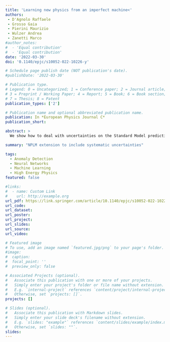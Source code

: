 ```yaml
---
title: 'Learning new physics from an imperfect machine<'
authors:
 - D'Agnolo Raffaele
 - Grosso Gaia
 - Pierini Maurizio
 - Wulzer Andrea
 - Zanetti Marco
#author_notes:
#  - 'Equal contribution'
#  - 'Equal contribution'
date: '2022-03-30'
doi: '0.1140/epjc/s10052-022-10226-y'

# Schedule page publish date (NOT publication's date).
#publishDate: '2022-03-30'

# Publication type.
# Legend: 0 = Uncategorized; 1 = Conference paper; 2 = Journal article;
# 3 = Preprint / Working Paper; 4 = Report; 5 = Book; 6 = Book section;
# 7 = Thesis; 8 = Patent
publication_types: ['2']

# Publication name and optional abbreviated publication name.
publication: In *European Physics Journal C*
publication_short: 

abstract: >
  We show how to deal with uncertainties on the Standard Model predictions in an agnostic new physics search strategy that exploits artificial neural networks. Our approach builds directly on the specific Maximum Likelihood ratio treatment of uncertainties as nuisance parameters for hypothesis testing that is routinely employed in high-energy physics. After presenting the conceptual foundations of our method, we first illustrate all aspects of its implementation and extensively study its performances on a toy one-dimensional problem. We then show how to implement it in a multivariate setup by studying the impact of two typical sources of experimental uncertainties in two-body final states at the LHC.# Summary. An optional shortened abstract.

summary: "NPLM extension to include systematic uncertainties"

tags:
  - Anomaly Detection
  - Neural Networks
  - Machine Learning
  - High Energy Physics
featured: false

#links:
#  - name: Custom Link
#    url: http://example.org
url_pdf: https://link.springer.com/article/10.1140/epjc/s10052-022-10226-y
url_code:
url_dataset:
url_poster: 
url_project:
url_slides:
url_source:
url_video:

# Featured image
# To use, add an image named `featured.jpg/png` to your page's folder.
#image:
#  caption:
#  focal_point: ''
#  preview_only: false

# Associated Projects (optional).
#   Associate this publication with one or more of your projects.
#   Simply enter your project's folder or file name without extension.
#   E.g. `internal-project` references `content/project/internal-project/index.md`.
#   Otherwise, set `projects: []`.
projects: []

# Slides (optional).
#   Associate this publication with Markdown slides.
#   Simply enter your slide deck's filename without extension.
#   E.g. `slides: "example"` references `content/slides/example/index.md`.
#   Otherwise, set `slides: ""`.
slides:
---
```


